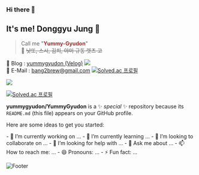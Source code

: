 <div style="float:left">
  
### Hi there 👋

## It's me! Donggyu Jung 🍚 
> Call me "**<span style="color:brown">Yummy-Gyudon</span>**"<br> 
> 🎵  ~~낫또, 스시, 김치, 야미 규동 렛츠 고~~

📖 Blog : [yummygyudon (Velog)](https://velog.io/@yummygyudon) <a href="https://velog.io/@yummygyudon"><img src="https://img.shields.io/badge/Velog-3DDC84?style=flat-square&logo=Blogger&logoColor=white"/></a><br>
📩 E-Mail : bang2brew@gmail.com
[![Solved.ac
프로필](http://mazassumnida.wtf/api/mini/generate_badge?boj=duck9912)](https://solved.ac/duck9912)
  
<img src="https://media.giphy.com/media/J7jsbfcJ2O5eo/giphy.gif">

[![Solved.ac
프로필](http://mazassumnida.wtf/api/v2/generate_badge?boj=duck9912)](https://solved.ac/duck9912)
  
**yummygyudon/YummyGyudon** is a ✨ _special_ ✨ repository because its `README.md` (this file) appears on your GitHub profile.

Here are some ideas to get you started:

<div style="clear:right">
- 🔭 I’m currently working on ...
- 🌱 I’m currently learning ...
- 👯 I’m looking to collaborate on ...
- 🤔 I’m looking for help with ...
- 💬 Ask me about ...
- 📫 How to reach me: ...
- 😄 Pronouns: ...
- ⚡ Fun fact: ...

 </div>
  
![Footer](https://capsule-render.vercel.app/api?type=waving&color=green&height=200&section=footer)
  
